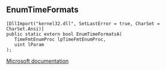 ## EnumTimeFormats

```
[DllImport("kernel32.dll", SetLastError = true, CharSet = CharSet.Ansi)]
public static extern bool EnumTimeFormatsA(
   TimeFmtEnumProc lpTimeFmtEnumProc,
   uint lParam
);
```

[Microsoft documentation](https://docs.microsoft.com/en-us/windows/win32/api/winnls/nf-winnls-enumtimeformatsa)
